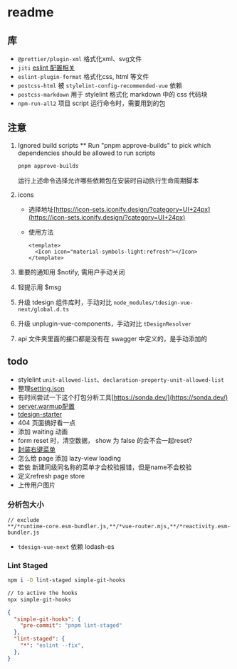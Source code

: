 # readme

## 库

- `@prettier/plugin-xml` 格式化xml、svg文件
- `jiti` [eslint 配置相关](https://eslint.org/docs/latest/use/configure/configuration-files#typescript-configuration-files)
- `eslint-plugin-format` 格式化css, html 等文件
- `postcss-html` 被 `stylelint-config-recommended-vue` 依赖
- `postcss-markdown` 用于 stylelint 格式化 markdown 中的 css 代码块
- `npm-run-all2` 项目 script 运行命令时，需要用到的包

## 注意

1. Ignored build scripts ** Run "pnpm approve-builds" to pick which dependencies should be allowed to run scripts

    ```md
    pnpm approve-builds
    ```

    运行上述命令选择允许哪些依赖包在安装时自动执行生命周期脚本

2. icons

    - 选择地址[https://icon-sets.iconify.design/?category=UI+24px](https://icon-sets.iconify.design/?category=UI+24px)
    - 使用方法

        ```vue
        <template>
          <Icon icon="material-symbols-light:refresh"></Icon>
        </template>
        ```

3. 重要的通知用 $notify, 需用户手动关闭
4. 轻提示用 $msg
5. 升级 tdesign 组件库时，手动对比 `node_modules/tdesign-vue-next/global.d.ts`
6. 升级 unplugin-vue-components，手动对比 `tDesignResolver`
7. api 文件夹里面的接口都是没有在 swagger 中定义的，是手动添加的

## todo

- stylelint `unit-allowed-list`、`declaration-property-unit-allowed-list`
- 整理[setting.json](https://github.com/vbenjs/vue-vben-admin/blob/main/.vscode/settings.json)
- 有时间尝试一下这个打包分析工具[https://sonda.dev/](https://sonda.dev/)
- [server.warmup配置](https://mp.weixin.qq.com/s?__biz=Mzk0MDUyMDI4OA==&mid=2247484020&idx=1&sn=7d0c88c1b10c001b1d7724ace76d1b7a&chksm=c3b7c9155a69b2bf2e966e2bfbf55b40fa40c63d1e893d43d3ee0b452e25d7ad36bae8fe02d2&mpshare=1&scene=24&srcid=1007A1bipuxBSqdRkfwltAzs&sharer_shareinfo=a95b5998c3c2f0d944a89b04af59f319&sharer_shareinfo_first=a95b5998c3c2f0d944a89b04af59f319#rd)
- [tdesign-starter](https://tdesign.tencent.com/starter/vue-next/dashboard/base)
- 404 页面搞好看一点
- 添加 waiting 动画
- form reset 时，清空数据， show 为 false 的会不会一起reset?
- [封装右键菜单](https://github.com/CyberNika/v-contextmenu/blob/main/src/directive.ts)
- 怎么给 page 添加 lazy-view loading
- 若依 新建同级同名称的菜单才会校验报错，但是name不会校验
- 定义refresh page store
- 上传用户图片

### 分析包大小

```text
// exclude
**/*runtime-core.esm-bundler.js,**/*vue-router.mjs,**/*reactivity.esm-bundler.js
```

- `tdesign-vue-next` 依赖 lodash-es

### Lint Staged

```bash
npm i -D lint-staged simple-git-hooks

// to active the hooks
npx simple-git-hooks
```

```json
{
  "simple-git-hooks": {
    "pre-commit": "pnpm lint-staged"
  },
  "lint-staged": {
    "*": "eslint --fix",
  },
}
```
